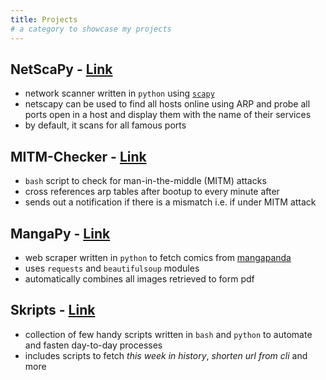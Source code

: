 ```yaml
---
title: Projects
# a category to showcase my projects
---
```


## NetScaPy - [Link](https://github.com/lordlabuckdas/netscapy)

* network scanner written in `python` using [`scapy`](https://scapy.net/)
* netscapy can be used to find all hosts online using ARP and probe all ports open in a host and display them with the name of their services
* by default, it scans for all famous ports

## MITM-Checker - [Link](https://github.com/lordlabuckdas/skripts/tree/master/mitmchecker)

* `bash` script to check for man-in-the-middle (MITM) attacks
* cross references arp tables after bootup to every minute after
* sends out a notification if there is a mismatch i.e. if under MITM attack

## MangaPy - [Link](https://github.com/lordlabuckdas/mangapy)

* web scraper written in `python` to fetch comics from [mangapanda](https://mangapanda.com)
* uses `requests` and `beautifulsoup` modules
* automatically combines all images retrieved to form pdf

## Skripts - [Link](https://github.com/lordlabuckdas/skripts)

* collection of few handy scripts written in `bash` and `python` to automate and fasten day-to-day processes
* includes scripts to fetch *this week in history*, *shorten url from cli* and more

